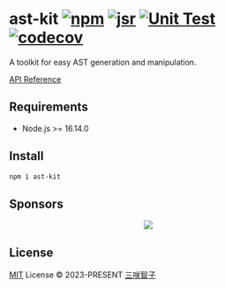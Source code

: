 # ast-kit [![npm](https://img.shields.io/npm/v/ast-kit.svg)](https://npmjs.com/package/ast-kit) [![jsr](https://img.shields.io/badge/dynamic/json?url=https%3A%2F%2Fjsr-api.sxzz.moe%2Fversion%2F%40sxzz%2Fast-kit&query=version&prefix=v&label=jsr&color=%23f7df1e)](https://jsr.io/@sxzz/ast-kit) [![Unit Test](https://github.com/sxzz/ast-kit/actions/workflows/unit-test.yml/badge.svg)](https://github.com/sxzz/ast-kit/actions/workflows/unit-test.yml) [![codecov](https://codecov.io/gh/sxzz/ast-kit/graph/badge.svg?token=MHTCPNMZAK)](https://codecov.io/gh/sxzz/ast-kit)

A toolkit for easy AST generation and manipulation.

[API Reference](https://paka.dev/npm/ast-kit/api)

## Requirements

- Node.js >= 16.14.0

## Install

```bash
npm i ast-kit
```

## Sponsors

<p align="center">
  <a href="https://cdn.jsdelivr.net/gh/sxzz/sponsors/sponsors.svg">
    <img src='https://cdn.jsdelivr.net/gh/sxzz/sponsors/sponsors.svg'/>
  </a>
</p>

## License

[MIT](./LICENSE) License © 2023-PRESENT [三咲智子](https://github.com/sxzz)

